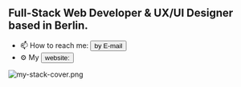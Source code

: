 
## Full-Stack Web Developer & UX/UI Designer based in Berlin.

- 📫 How to reach me: <a href="mailto:hassan.aburesha@gmail.com" target="_blank"><button>by E-mail</button></a>
- ⚙️ My <a href="[[mailto:hassan.aburesha@gmail.com](https://www.aburesha.com/)]" target="_blank"><button>website:</button></a>


![my-stack-cover.png](https://s3.amazonaws.com/spicedling/gFOfFA91YkNSLEeHm4IFcvM8EYnz5oq2.png)

<!--
**h-aburesha/h-aburesha** is a ✨ _special_ ✨ repository because its `README.md` (this file) appears on your GitHub profile.

Here are some ideas to get you started:

- 🔭 I’m currently working on ...
- 🌱 I’m currently learning ...
- 👯 I’m looking to collaborate on ...
- 🤔 I’m looking for help with ...
- 💬 Ask me about ...
- 📫 How to reach me: ...
- 😄 Pronouns: ...
- ⚡ Fun fact: ...
-->
